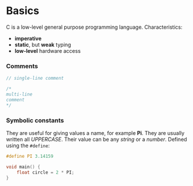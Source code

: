 # Basics

C is a low-level general purpose programming language. Characteristics:

* **imperative**
* **static**, but **weak** typing
* **low-level** hardware access

### Comments

```c
// single-line comment

/*
multi-line
comment
*/
```

### Symbolic constants

They are useful for giving values a name, for example **Pi**. They are usually written all *UPPERCASE*. Their value can be any *string* or a *number*. Defined using the `#define`:

```c
#define PI 3.14159

void main() {
    float circle = 2 * PI;
}
```
